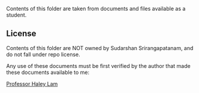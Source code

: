 Contents of this folder are taken from documents and files available as a student.

## License
Contents of this folder are NOT owned by Sudarshan Srirangapatanam, and do not fall under repo license.

Any use of these documents must be first verified by the author that made these documents available to me:

[Professor Haley Lam][1]


[1]: http://bioeng.berkeley.edu/faculty/hayley_lam